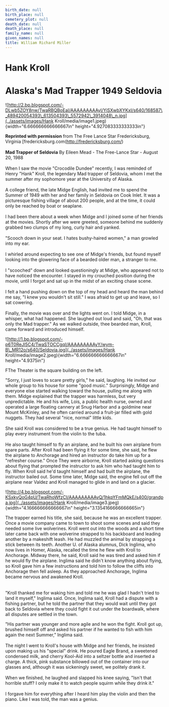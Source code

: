 ```yaml
---
birth_date: null
birth_place: null
cemetery_plot: null
death_date: null
death_place: null
family_name: null
given_names: null
title: William Richard Miller
---
```


# Hank Kroll

# Alaska\'s Mad Trapper 1949 Seldovia

![http://2.bp.blogspot.com/-DLwb5ZOY8nw/TwaRBQBoEaI/AAAAAAAAAyI/YiSXwbXYKxI/s640/168587\_489420054393\_613504393\_5572942\_3914048\_n.jpg](../assets/images/Hank Kroll/media/image1.jpeg){width="6.666666666666667in"
height="4.927083333333333in"}

**Reprinted with permission** from The Free Lance Star Fredericksburg,
Virginia [fredericksburg.com(http://fredericksburg.com/)\
\
**Mad Trapper of Seldovia** By Eileen Mead - The Free-Lance Star -
August 20, 1988\
\
When I saw the movie \"Crocodile Dundee\" recently, I was reminded of
Henry \"Hank\" Kroll, the legendary Mad trapper of Seldovia, whom I met
the summer after my sophomore year at the University of Alaska.\
\
A college friend, the late Midge English, had invited me to spend the
Summer of 1949 with her and her family in Seldovia on Cook Inlet. It was
a picturesque fishing village of about 200 people, and at the time, it
could only be reached by boat or seaplane.\
\
I had been there about a week when Midge and I joined some of her
friends at the movies. Shortly after we were greeted, someone behind me
suddenly grabbed two clumps of my long, curly hair and yanked.\
\
\"Scooch down in your seat. I hates bushy-haired women,\" a man growled
into my ear.\
\
I whirled around expecting to see one of Midge\'s friends, but found
myself looking into the glowering face of a bearded older man, a
stranger to me.\
\
I \"scooched\" down and looked questioningly at Midge, who appeared not
to have noticed the encounter. I stayed in my crouched position during
the movie, until I forgot and sat up in the midst of an exciting chase
scene.\
\
I felt a hand pushing down on the top of my head and heard the man
behind me say, \"I knew you wouldn\'t sit still.\" I was afraid to get
up and leave, so I sat cowering.\
\
Finally, the movie was over and the lights went on. I told Midge, in a
whisper, what had happened. She laughed out loud and said, \"Oh, that
was only the Mad trapper.\" As we walked outside, thee bearded man,
Kroll, came forward and introduced himself.             

![http://1.bp.blogspot.com/-p6T0ReJl5C4/TwaSTOCCgqI/AAAAAAAAAyY/wym-B\_MR12o/s640/Seldovia.jpg](../assets/images/Hank Kroll/media/image2.jpeg){width="6.666666666666667in"
height="4.9375in"}

FThe Theater is the square building on the left.

\"Sorry, I just loves to scare pretty girls,\" he said, laughing. He
invited our whole group to his house for some \"good music.\"
Surprisingly, Midge and everyone else started walking toward the house,
pulling me along with them. Midge explained that the trapper was
harmless, but very unpredictable. He and his wife, Lois, a public health
nurse, owned and operated a large floating cannery at Snug Harbor and a
goldmine near Mount McKinley, and he often carried around a fruit-jar
filled with gold nuggets. They had several \"nice, normal\" little
kids.\
\
She said Kroll was considered to be a true genius. He had taught himself
to play every instrument from the violin to the tuba.\
\
He also taught himself to fly an airplane, and he built his own airplane
from spare parts. After Kroll had been flying it for some time, she
said, he flew the airplane to Anchorage and hired an instructor do take
him up for a \"refresher course.\" Once They were airborne, Kroll
started asking questions about flying that prompted the instructor to
ask him who had taught him to fly. When Kroll said he\'d taught himself
and had built the airplane, the instructor bailed out. Some time later,
Midge said, the engine fell out off the airplane near Valdez and Kroll
managed to glide in and land on a glacier.

![http://4.bp.blogspot.com/-KSxkyQoG4pU/TwaRhoWfzCI/AAAAAAAAAyQ/1hkpYFmMQkE/s400/grandpa.jpg](../assets/images/Hank Kroll/media/image3.jpeg){width="4.166666666666667in"
height="3.1354166666666665in"}

The trapper earned his title, she said, because he was an excellent
trapper. Once a movie company came to town to shoot some scenes and said
they needed some live wolverines. Kroll went out into the woods and a
short time later came back with one wolverine strapped to his backboard
and leading another by a makeshift leash. He had muzzled the animal by
strapping a stick between its teeth. Another U. of Alaska alumnus, Dick
Inglima, who now lives in Homer, Alaska, recalled the time he flew with
Kroll to Anchorage. Midway there, he said, Kroll said he was tired and
asked him if he would fly the airplane. Inglima said he didn\'t know
anything about flying, so Kroll gave him a few instructions and told him
to follow the cliffs into Anchorage then fell asleep. As they approached
Anchorage, Inglima became nervous and awakened Kroll.\
\
\
\"Kroll thanked me for waking him and told me he was glad I hadn\'t
tried to land it myself,\" Inglima said. Once, Inglima said, Kroll had a
dispute with a fishing partner, but he told the partner that they would
wait until they got back to Seldovia where they could fight it out under
the boardwalk, where all disputes are settled in the town.

\"His partner was younger and more agile and he won the fight. Kroll got
up, brushed himself off and asked his partner if he wanted to fish with
him again the next Summer,\" Inglima said.\
\
The night I went to Kroll\'s house with Midge and her friends, he
insisted upon making us his \"special\" drink. He poured Eagle Brand, a
sweetened condensed milk, and cherry Kool-Aid into a seltzer bottle and
inserted a charge. A thick, pink substance billowed out of the container
into our glasses and, although it was sickeningly sweet, we politely
drank it.\
\
When we finished, he laughed and slapped his knee saying, \"Isn\'t that
horrible stuff? I only make it to watch people squirm while they drink
it.\"\
\
I forgave him for everything after I heard him play the violin and then
the piano. Like I was told, the man was a genius.
